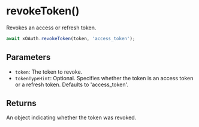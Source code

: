 # revokeToken()

Revokes an access or refresh token.

```typescript
await xOAuth.revokeToken(token, 'access_token');
```

## Parameters

- `token`: The token to revoke.
- `tokenTypeHint`: Optional. Specifies whether the token is an access token or a refresh token. Defaults to 'access_token'.

## Returns

An object indicating whether the token was revoked.